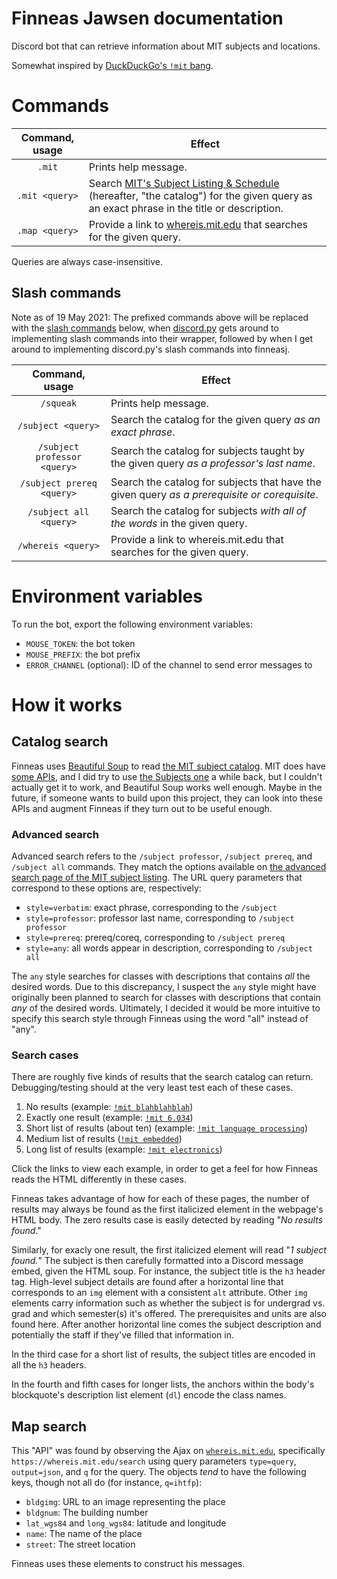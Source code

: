 # Finneas Jawsen documentation

Discord bot that can retrieve information about MIT subjects and locations.

Somewhat inspired by [DuckDuckGo's `!mit` bang](https://duckduckgo.com/bang?q=mit).

# Commands

| Command, usage | Effect                                                       |
| :------------: | ------------------------------------------------------------ |
|     `.mit`     | Prints help message.                                         |
| `.mit <query>` | Search [MIT's Subject Listing & Schedule](http://student.mit.edu/catalog/index.cgi) (hereafter, "the catalog") for the given query as an exact phrase in the title or description. |
| `.map <query>` | Provide a link to [whereis.mit.edu](https://whereis.mit.edu) that searches for the given query. |

Queries are always case-insensitive.

## Slash commands

Note as of 19 May 2021: The prefixed commands above will be replaced with the [slash commands](https://blog.discord.com/slash-commands-are-here-8db0a385d9e6) below, when [discord.py](https://discordpy.readthedocs.io/en/stable/#) gets around to implementing slash commands into their wrapper, followed by when I get around to implementing discord.py's slash commands into finneasj.

|        Command, usage        | Effect                                                       |
| :--------------------------: | ------------------------------------------------------------ |
|          `/squeak`           | Prints help message.                                         |
|      `/subject <query>`      | Search the catalog for the given query *as an exact phrase*. |
| `/subject professor <query>` | Search the catalog for subjects taught by the given query *as a professor's last name*. |
|  `/subject prereq <query>`   | Search the catalog for subjects that have the given query *as a prerequisite or corequisite*. |
|    `/subject all <query>`    | Search the catalog for subjects *with all of the words* in the given query. |
|      `/whereis <query>`      | Provide a link to whereis.mit.edu that searches for the given query. |

# Environment variables

To run the bot, export the following environment variables:

* `MOUSE_TOKEN`: the bot token
* `MOUSE_PREFIX`: the bot prefix
* `ERROR_CHANNEL` (optional): ID of the channel to send error messages to

# How it works

## Catalog search

Finneas uses [Beautiful Soup](https://www.crummy.com/software/BeautifulSoup/bs4/doc/) to read [the MIT subject catalog](http://student.mit.edu/catalog/index.cgi). MIT does have [some APIs](https://ist.mit.edu/apis), and I did try to use [the Subjects one](https://developer.mit.edu/apis-subjects) a while back, but I couldn't actually get it to work, and Beautiful Soup works well enough. Maybe in the future, if someone wants to build upon this project, they can look into these APIs and augment Finneas if they turn out to be useful enough.

### Advanced search

Advanced search refers to the `/subject professor`, `/subject prereq`, and `/subject all` commands. They match the options available on [the advanced search page of the MIT subject listing](http://student.mit.edu/catalog/extsearch.cgi). The URL query parameters that correspond to these options are, respectively:

* `style=verbatim`: exact phrase, corresponding to the `/subject`
* `style=professor`: professor last name, corresponding to `/subject professor`
* `style=prereq`: prereq/coreq, corresponding to `/subject prereq`
* `style=any`: all words appear in description, corresponding to `/subject all`

The `any` style searches for classes with descriptions that contains *all* the desired words. Due to this discrepancy, I suspect the `any` style might have originally been planned to search for classes with descriptions that contain *any* of the desired words. Ultimately, I decided it would be more intuitive to specify this search style through Finneas using the word "all" instead of "any".

### Search cases

There are roughly five kinds of results that the search catalog can return. Debugging/testing should at the very least test each of these cases.

1. No results (example: [`!mit blahblahblah`](http://student.mit.edu/catalog/search.cgi?search=blahblahblah))
2. Exactly one result (example: [`!mit 6.034`](http://student.mit.edu/catalog/search.cgi?search=6.034))
3. Short list of results (about ten) (example: [`!mit language processing`](http://student.mit.edu/catalog/search.cgi?search=language%20processing))
4. Medium list of results ([`!mit embedded`](http://student.mit.edu/catalog/search.cgi?search=embedded))
5. Long list of results (example: [`!mit electronics`](http://student.mit.edu/catalog/search.cgi?search=electronics))

Click the links to view each example, in order to get a feel for how Finneas reads the HTML differently in these cases.

Finneas takes advantage of how for each of these pages, the number of results may always be found as the first italicized element in the webpage's HTML body. The zero results case is easily detected by reading "*No results found*."

Similarly, for exacly one result, the first italicized element will read "*1 subject found.*" The subject is then carefully formatted into a Discord message embed, given the HTML soup. For instance, the subject title is the `h3` header tag. High-level subject details are found after a horizontal line that corresponds to an `img` element with a consistent `alt` attribute. Other `img` elements carry information such as whether the subject is for undergrad vs. grad and which semester(s) it's offered. The prerequisites and units are also found here. After another horizontal line comes the subject description and potentially the staff if they've filled that information in.

In the third case for a short list of results, the subject titles are encoded in all the `h3` headers.

In the fourth and fifth cases for longer lists, the anchors within the body's blockquote's description list element (`dl`) encode the class names.

## Map search

This "API" was found by observing the Ajax on [`whereis.mit.edu`](https://whereis.mit.edu/), specifically `https://whereis.mit.edu/search` using query parameters `type=query`, `output=json`, and `q` for the query. The objects *tend* to have the following keys, though not all do (for instance, `q=ihtfp`):

* `bldgimg`: URL to an image representing the place
* `bldgnum`: The building number
* `lat_wgs84` and `long_wgs84`: latitude and longitude
* `name`: The name of the place
* `street`: The street location

Finneas uses these elements to construct his messages. 